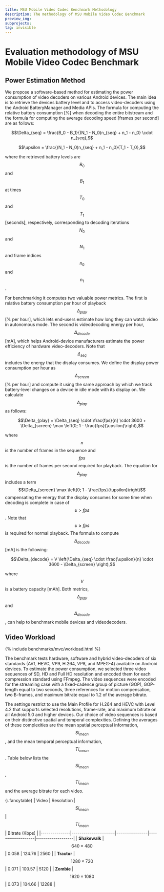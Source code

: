 ```yaml
---
title: MSU Mobile Video Codec Benchmark Methodology
description: The methodology of MSU Mobile Video Codec Benchmark
preview_img:
subprojects:
tag: invisible
---
```


<link rel="stylesheet" href="/assets/css/benchmarks/style.css">
<script src="https://code.highcharts.com/highcharts.js"></script>
<script src="https://code.highcharts.com/modules/exporting.js"></script>
<script src="https://code.highcharts.com/modules/export-data.js"></script>
<script src="https://code.highcharts.com/modules/accessibility.js"></script>
<script src="https://ajax.googleapis.com/ajax/libs/jquery/1.8.2/jquery.min.js"></script>
<script src="https://code.highcharts.com/highcharts-more.js"></script>
<link rel="stylesheet" type="text/css" href="https://cdn.datatables.net/1.10.22/css/jquery.dataTables.css">
<script type="text/javascript" charset="utf8"
   src="https://cdn.datatables.net/1.10.22/js/jquery.dataTables.js"></script>
<script type="text/javascript"  src="https://ajax.googleapis.com/ajax/libs/jquery/3.5.1/jquery.min.js"></script>

# Evaluation methodology of MSU Mobile Video Codec Benchmark
<div id="buttons"></div>
<script>
	__set_menu_buttons([
	['Home', '/benchmarks/mobile-video-codec-benchmark.html'],
	['Benchmarking Methodology','/benchmarks/mobile-video-codec-benchmark-methodology.html'], 
	['Mobile Video Codec Ranking', '/benchmarks/mobile-video-codec-benchmark.html#ranking'], 
	['How to Benchmark New Device', '/benchmarks/mobile-video-codec-benchmark.html#how_to_benchmark'],
    ['Cite Us', '/benchmarks/mobile-video-codec-benchmark.html#cite'],
    ['Contact us', '/benchmarks/mobile-video-codec-benchmark.html#contacts']
	], 'Benchmarking Methodology')
</script>

<div class="current_content" markdown="1">



## Power Estimation Method

We propose a software-based method for estimating the power consumption of video decoders on various Android devices. 
The main idea is to retrieve the devices battery level and to access video-decoders using the Android BatteryManager and Media APIs.
The formula for computing the relative battery consumption [%] when decoding the entire bitstream and 
the formula for computing the average decoding speed [frames per second] are as follows:

$$\Delta_{seq} = \frac{B_0 - B_1}{(N_1 - N_0)n_{seq} + n_1 - n_0} \cdot n_{seq},$$

$$\upsilon = \frac{(N_1 - N_0)n_{seq} + n_1 - n_0}{T_1 - T_0},$$

where the retrieved battery levels are $$B_0$$ and $$B_1$$ at times $$T_0$$ and $$T_1$$ [seconds], respectively, corresponding to decoding iterations
$$N_0$$ and $$N_1$$ and frame indices $$n_0$$ and $$n_1$$.

For benchmarking it computes two valuable power metrics. The first is relative battery consumption per hour of playback $$\Delta_{play}$$
[% per hour], which lets end-users estimate how long they can watch video in autonomous mode. The second is videodecoding
energy per hour, $$\Delta_{decode}$$ [mA], which helps Android-device manufacturers estimate the power efficiency of
hardware video-decoders. Note that $$\Delta_{seq}$$ includes the energy that the display consumes. We define the display power
consumption per hour as $$\Delta_{screen}$$ [% per hour] and compute it using the same approach by which we track battery-level
changes on a device in idle mode with its display on. We calculate $$\Delta_{play}$$ as follows:

$$\Delta_{play} = \Delta_{seq} \cdot \frac{fps}{n} \cdot 3600 + \Delta_{screen} \max \left(0; 1 - \frac{fps}{\upsilon}\right),$$

where $$n$$ is the number of frames in the sequence and $$fps$$ is the number of frames per second required for playback. 
The equation for $$\Delta_{play}$$ includes a term $$\Delta_{screen} \max \left(0; 1 - \frac{fps}{\upsilon}\right)$$ compensating 
the energy that the display consumes for some time when decoding is complete in case of $$\upsilon > fps$$. 
Note that $$\upsilon \geq fps$$ is required for normal playback. The formula to compute $$\Delta_{decode}$$ [mA] is the following:

$$\Delta_{decode} = V \left(\Delta_{seq} \cdot \frac{\upsilon}{n} \cdot 3600 - \Delta_{screen} \right),$$

where $$V$$ is a battery capacity [mAh]. Both metrics, $$\Delta_{play}$$ and $$\Delta_{decode}$$, can help to benchmark mobile devices and videodecoders.

## Video Workload

{% include benchmarks/mvc/workload.html %}

The benchmark tests hardware, software and hybrid video-decoders of six standards (AV1, HEVC, VP9, H.264, VP8, and MPEG-4) available on Android devices.
To estimate the power consumption, we selected three video sequences of SD, HD and Full HD resolution and encoded them for each compression standard
using FFmpeg. The video sequences were encoded for the streaming case with a fixed-cadence group of picture (GOP), GOP-length equal to two seconds,
three references for motion compensation, two B-frames, and maximum bitrate equal to 1.2 of the average bitrate.

The settings restrict to use the Main Profile for H.264 and HEVC with Level 4.2 that supports selected resolutions, frame-rate, and maximum bitrate 
on all Android 5.0 and higher devices. Our choice of video sequences is based on their distinctive spatial and temporal complexities. 
Defining the averages of these complexities are the mean spatial perceptual information, $$SI_{mean}$$, and the mean temporal perceptual information, 
$$TI_{mean}$$. Table below lists the $$SI_{mean}$$, $$TI_{mean}$$ and the average bitrate for each video.

{:.fancytable}
| Video         |      Resolution      |  $$SI_{mean}$$ |   $$TI_{mean}$$   |  Bitrate (Kbps)   |
|---------------|----------------------|----------------|-------------------|-------------------|
| **Shakewalk** |  $$640\times480$$    | 0.058          |    124.76         |    2560           |
| **Tractor**   |  $$1280\times720$$   | 0.071          |    100.57         |    5120           |
| **Zombie**    |  $$1920\times1080$$  | 0.073          |    104.66         |    12288          |

<script type="text/x-mathjax-config">
  MathJax.Hub.Config({
    extensions: [
      "MathMenu.js",
      "MathZoom.js",
      "AssistiveMML.js",
      "a11y/accessibility-menu.js"
    ],
    jax: ["input/TeX", "output/CommonHTML"],
    TeX: {
      extensions: [
        "AMSmath.js",
        "AMSsymbols.js",
        "noErrors.js",
        "noUndefined.js",
      ]
    }
  });
</script>
<script type="text/javascript" async
  src="https://cdnjs.cloudflare.com/ajax/libs/mathjax/2.7.5/MathJax.js?config=TeX-MML-AM_CHTML">
</script>

</div>